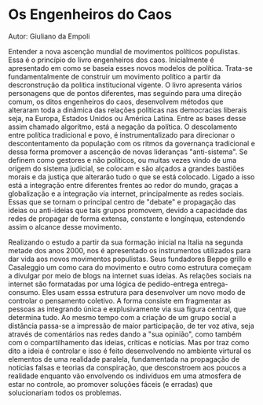 # Os Engenheiros do Caos
Autor: Giuliano da Empoli

Entender a nova ascenção mundial de movimentos políticos populistas. Essa é o princípio do livro engenheiros dos caos. Inicialmente é apresentado em como se baseia esses novos modelos de política. Trata-se fundamentalmente de construir um movimento político a partir da descronstrução da política institucional vigente. O livro apresenta vários personagens que de pontos diferentes, mas seguindo para uma direção comum, os ditos engenheiros do caos, desenvolvem métodos que alteraram toda a dinâmica das relações políticas nas democracias liberais seja, na Europa, Estados Unidos ou América Latina. 
Entre as bases desse assim chamado algorítmo, está a negação da política. O descolamento entre política tradicional e povo, é instrumentalizado para direcionar o descontentamento da população com os ritmos da governança tradicional e dessa forma promover a ascenção de novas lideranças "anti-sistema". Se definem como gestores e não políticos, ou muitas vezes vindo de uma origem do sistema judicial, se colocam e são alçados a grandes bastiões morais e da justiça que alterarão tudo o que se está colocado. Ligado a isso está a integração entre diferentes frentes ao redor do mundo, graças a globalização e a integração via internet, principalmente as redes sociais. Essas que se tornam o principal centro de "debate" e propagação das ideias ou anti-ideias que tais grupos promovem, devido a capacidade das redes de propagar de forma extensa, constante e longínqua, estendendo assim o alcance desse movimento.

Realizando o estudo a partir da sua formação inicial na Italia na segunda metade dos anos 2000, nos é apresentado os instrumentos utilizados para dar vida aos novos movimentos populistas. Seus fundadores Beppe grillo e Casaleggio um como cara do movimento e outro como estrutura começam a divulgar por meio de blogs na internet suas ideias. As relações sociais na internet são formatadas por uma lógica de pedido-entrega entrega-consumo. Eles usam esssa estrutura para desenvolver um novo modo de controlar o pensamento coletivo. A forma consiste em fragmentar as pessoas as integrando única e explusivamente via sua figura central, que determina tudo. Ao mesmo tempo com a criação de um grupo social a distância passa-se a impressão de maior participação, de ter voz ativa, seja através de comentários nas redes dando a "sua opinião", como também com o compartilhamento das ideias, críticas e notícias. Mas por traz como dito a ideia é controlar e isso é feito desenvolvendo no ambiente virtural os elementos de uma realidade paralela, fundamentada na propagação de notícias falsas e teorias da conspiração, que desconstroem aos poucos a realidade enquanto vão envolvendo os indivíduos em uma atmosfera de estar no controle, ao promover soluções fáceis (e erradas) que solucionariam todos os problemas.